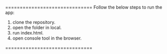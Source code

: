 ==============================
Follow the below steps to run the app:

1. clone the repository.
2. open the folder in local.
3. run index.html.
4. open console tool in the browser.

==============================